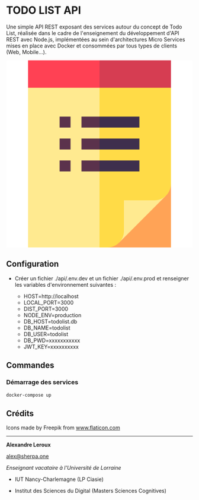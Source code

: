 # TODO LIST API

Une simple API REST exposant des services autour du concept de Todo List, réalisée dans le cadre de l'enseignement du développement d'API REST avec Node.js, implémentées au sein d'architectures Micro Services mises en place avec Docker et consommées par tous types de clients (Web, Mobile...).

![logo Todo List API](./assets/to-do-list.png "Logo Todo List API")

## Configuration

- Créer un fichier ./api/.env.dev et un fichier ./api/.env.prod et renseigner les variables d'environnement suivantes : 

    - HOST=http://localhost
    - LOCAL_PORT=3000
    - DIST_PORT=3000
    - NODE_ENV=production
    - DB_HOST=todolist.db
    - DB_NAME=todolist
    - DB_USER=todolist
    - DB_PWD=xxxxxxxxxxx
    - JWT_KEY=xxxxxxxxxx

## Commandes

### Démarrage des services

```
docker-compose up
```

## Crédits

Icons made by Freepik from www.flaticon.com

---

__Alexandre Leroux__

alex@sherpa.one

_Enseignant vacataire à l'Université de Lorraine_

- IUT Nancy-Charlemagne (LP Ciasie)

- Institut des Sciences du Digital (Masters Sciences Cognitives)